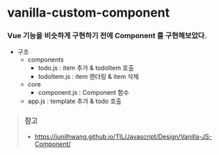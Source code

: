 # vanilla-custom-component

### Vue 기능을 비슷하게 구현하기 전에 Component 를 구현해보았다.

- 구조
	- components
		- todo.js : item 추가 & todoItem 호출
		- todoItem.js : item 렌더링 & item 삭제 
	- core
		- component.js : Component 함수
	- app.js : template 추가 & todo 호출

> ### 참고 
> - https://junilhwang.github.io/TIL/Javascript/Design/Vanilla-JS-Component/